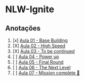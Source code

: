 # NLW-Ignite
## Anotações
1. [x] [Aula 01 - Base Building](aula01) 
2. [X] [Aula 02 - High Speed](aula02) 
3. [X] [Aula 03 - To be continued](aula03) 
4. [ ] [Aula 04 - Power up](aula04) 
5. [ ] [Aula 05 - Final Round](aula05) 
6. [ ] [Aula 06 - The Next Level](aula06) 
7. [ ] [Aula 07 - Mission complete :rocket:
   ](aula07) 
